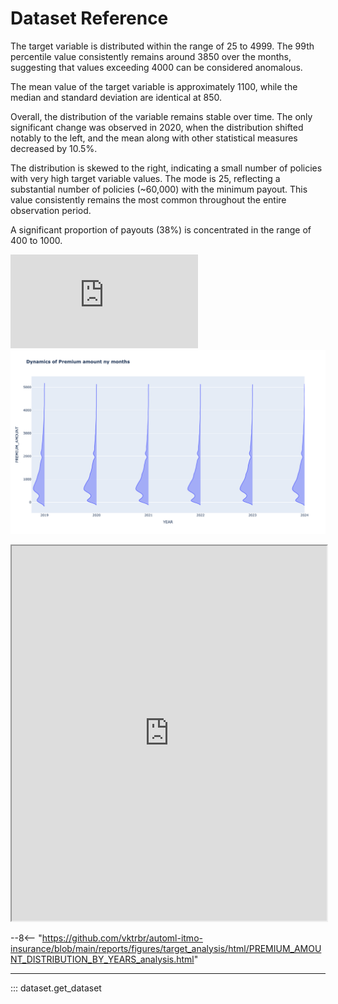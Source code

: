# Dataset Reference

The target variable is distributed within the range of 25 to 4999. The 99th percentile value
consistently remains around 3850 over the months, suggesting that values exceeding 4000 can be
considered anomalous.

The mean value of the target variable is approximately 1100, while the median and standard deviation
are identical at 850.

Overall, the distribution of the variable remains stable over time. The only significant change was
observed in 2020, when the distribution shifted notably to the left, and the mean along with other
statistical measures decreased by 10.5%.

The distribution is skewed to the right, indicating a small number of policies with very high target
variable values. The mode is 25, reflecting a substantial number of policies (~60,000) with the
minimum payout. This value consistently remains the most common throughout the entire observation
period.

A significant proportion of payouts (38%) is concentrated in the range of 400 to 1000.

![PREMIUM_AMOUNT Distribution Analysis](https://github.com/vktrbr/automl-itmo-insurance/blob/main/reports/figures/target_analysis/html/PREMIUM_AMOUNT_DISTRIBUTION_BY_YEARS_analysis.html)
![PREMIUM_AMOUNT Distribution Analysis](https://github.com/vktrbr/automl-itmo-insurance/blob/main/reports/figures/target_analysis/png/PREMIUM_AMOUNT_DISTRIBUTION_BY_YEARS_analysis.png)

<iframe src="https://github.com/vktrbr/automl-itmo-insurance/blob/main/reports/figures/target_analysis/html/PREMIUM_AMOUNT_DISTRIBUTION_BY_YEARS_analysis.html" width="100%" height="600px"></iframe>

--8<-- "https://github.com/vktrbr/automl-itmo-insurance/blob/main/reports/figures/target_analysis/html/PREMIUM_AMOUNT_DISTRIBUTION_BY_YEARS_analysis.html"

---

::: dataset.get_dataset
